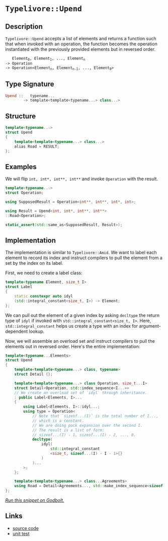 <!-- Copyright 2024 Feng Mofan
SPDX-License-Identifier: Apache-2.0 -->

# `Typelivore::Upend`

## Description

`Typelivore::Upend` accepts a list of elements and returns a function such that when invoked with an operation, the function becomes the operation instantiated with the previously provided elements but in reversed order.
<pre><code>   Element<sub>0</sub>, Element<sub>1</sub>, ..., Element<sub>n</sub>
-> Operation
-> Operation&lt;Element<sub>n</sub>, Element<sub>n-1</sub>, ..., Element<sub>0</sub>&gt;</code></pre>

## Type Signature

```Haskell
Upend ::   typename...
        -> template<template<typename...> class...>
```

## Structure

```C++
template<typename...>
struct Upend
{
    template<template<typename...> class...>
    alias Road = RESULT;
};
```

## Examples

We will flip `int, int*, int**, int**` and invoke `Operation` with the result.

```C++
template<typename...>
struct Operation;

using SupposedResult = Operation<int**, int**, int*, int>;

using Result = Upend<int, int*, int**, int**>
::Road<Operation>;

static_assert(std::same_as<SupposedResult, Result>);
```

## Implementation

The implementation is similar to `Typelivore::Amid`.
We want to label each element to record its index and instruct compilers to pull the element from a set by the index on its label.

First, we need to create a label class:

```C++
template<typename Element, size_t I>
struct Label
{ 
    static constexpr auto idyl
    (std::integral_constant<size_t, I>) -> Element;
};
```

We can pull out the element of a given index by asking `decltype` the return type of `idyl` if invoked with `std::integral_constant<size_t, I>`.
Here, `std::integral_constant` helps us create a type with an index for argument-dependent lookup.

Now, we will assemble an overload set and instruct compilers to pull the elements out in reversed order. Here's the entire implementation:

```C++
template<typename...Elements>
struct Upend
{
    template<template<typename...> class, typename>
    struct Detail {};

    template<template<typename...> class Operation, size_t...I>
    struct Detail<Operation, std::index_sequence<I...>>
    // We create an overload set of `idyl` through inheritance.
    : public Label<Elements, I>...
    {
        using Label<Elements, I>::idyl...;
        using type = Operation<
            // Note that `sizeof...(I)` is the total number of I...,
            // which is a constant.
            // We are doing pack expansion over the second I.
            // The result is a list of form:
            // sizeof...(I) - 1, sizeof...(I) - 2, ..., 0. 
            decltype(
                idyl(
                    std::integral_constant
                    <size_t, sizeof...(I) - I - 1>{}
                )
            )...
        >;
    };

    template<template<typename...> class...Agreements>
    using Road = Detail<Agreements..., std::make_index_sequence<sizeof...(Elements)>>::type;
};
```

[*Run this snippet on Godbolt.*](https://godbolt.org/#z:OYLghAFBqd5QCxAYwPYBMCmBRdBLAF1QCcAaPECAMzwBtMA7AQwFtMQByARg9KtQYEAysib0QXACx8BBAKoBnTAAUAHpwAMvAFYTStJg1DIApACYAQuYukl9ZATwDKjdAGFUtAK4sGIAKwAzKSuADJ4DJgAcj4ARpjEAQBspAAOqAqETgwe3r4BwemZjgLhkTEs8Yn%2BKXaYDtlCBEzEBLk%2BfkG2mPYlDE0tBGXRcQnJts2t7fldCpNDESOVYzUAlLaoXsTI7BzmgRHI3lgA1CaBbl6OtIQAnufYJhoAgvuHx5hnF8hz6FhUDyerxeBEwLFSBlB5zcBFuqUYrE%2B2HobEEpBOmQAXpgAPoEE4ASUBLzmxC8DhOoSY8VoQJMAHYLGcXidWRjmo5kCc0Aw5phVKliCcmFdUCc8OhbrSWWyIL8QCAIqDgMQxDieXNDARoVjcQR0UTAthVicALQPE7IsGMbWBKwvBkAEXO9uBz1B4MhmGhsPhzDYADog1bUQQFMTnqTyfi5H70HTGUC2ScPRCmFCLqmvT64QjA0GLUcmAoFOjfXnvUak2yoxTHZhmnQzon6c67XSZays%2BnKzCwWmMzDc/7MEGA4WDCWTgB5eGqvro3V4seGx6d9lkusNph0aGzhLp7KLgjoBURLCqHFKACOXkYO2hBLHgKr64A9G%2BTgB1T7IYiYHthQYE5UAANwSWhUCYdAMQbECqDOJINAlKUTCQlMEGITZgAQcUGAQBJCEMHZx3XEATlSLxYhuLkqRpaEQxtUtCQeZ91wZV1k2TLxMiMSlqR6BiUSYg0HjPSVaGfdt1243jgBTXMvkdGc50PARoWrLiuI/E4olQUEMPTRCNF1VAqDHCACVWNCNHFBQMM%2BIhmloE4GFGIUzMJMdSE0rS2R0gB3BA8GQXC8HsphuQETVBFI54/O0z8f2Ff8TnQVAInk1ImGQABrE5%2BWy3lshA8ChQIAjYJ5GCn18hKdIAFUq/8FC8Wh8XC4UThuOZ4JOfhiBYEA6r8nTTPMoNLJNU0Ti4Rc8GxMyLKss0TjMdFvJODQA2ZeKErZLAjnLCARv28UJJOmSzq4%2BVFUETAVTVDVmkEU7rtZHUFr1ebFomgMptWglVq4QEW2dK6zusiGuNWNi9q0l9OLZJ0XQ7eGU37bNM0xnscz9REpOwblJwUMdnhVTBrUEcNX3RnjMpOAAlKCYPOZT60bWkLnJ/8qbDTbbpYJhctxc9%2BSvTBb3vXtxosxjqesqsjQVctUYdVs1bdN8ACpdb1/W3yBHXdYa7AhAavXDZeY39YNtG3gYI4vFOaEeR2VIwwjIFu0HcsR0JoFa3xfd52yTWgXpvihC8VIikwdBGcwVr2qUlSDz6aElV19Es%2B1nPBDzvDbUeaS3Uj%2BTE%2BT/E2ZOWNXEztEi8L3P84IXWIwVZnoL3VSM6V11A45EKcWLJRWjlE8FQURER5ptxo9jjJ48rtr9SZpPV4eRXXQ4dZaE4fxeD8DgtFIVBODcaxrAxTZtk%2BfYeFIAhNF39ZcoCSQAw0SQuHpQINH8BoMwSQkhmAABxgP0JwSQvAhpcA0BoUgx9T7nw4LwBQIBEHPxPrvUgcBYAwEQCATYBBKL6goBANA4I6AJCiIiTgqgwFJFNEkSQJxgDIC5FIAMZheDx0ICQCUeh%2BCCBEGIdgUgZCCEUCodQODSC6DmgFVUqROA8D3gfI%2BL8z6cGnFcMhfVGHMNYewzhs1P5mBOBADw1D6BCgfqsXg2CtDrAgEgKhqQaFkAoR4rxIBgBSHWjQdqCQMEQFiNo2IEQWi3DUbwKJzBiC3GnLEbQ9RsGPyoaGacDBaCxPkVgWIXhgBuDELQDB3BeBYCFkYcQBS8D/gaOBCpp9%2BT1CuLsR%2BSoejaJuLEVUSSPBYG0QQYgeAhqVNIGVWIS96w1OADcIwL91hUAMMABQAA1PAmAAr7mPo/ERwhRDiEkYcmRahtGKP0IYYwV9LD6DwLEDBkB1ioA9tkCpppfhs1MJYawZgUFlTGVgZ5EB1h1AaM4CArhph%2BDmmERYFQqh6CKFkAQsKUUZDRQwYYSKxhzQhX0AYUxPAdD0ISxo8xcXuXJfMDFBKqWIppVwcFt8dgSA0RwQ%2BSDtGoJOEYlhbCOFcIsVY3AAj7FmECCypxyz1gEWgmMMFpB36SECAGAAnIEekkhv5mEkEhABSQNVQI4DA0gQ1pUBiSFwJIYCNVgNtf4H%2B/gtUpGQbwVB6DMFP2WXgwhbjiH6KuOQSgvi7F0LYJwFoLBQL0lNJFIsfEuAaoDFwL%2BfD8BEGBcI2QYiTnSDOUoC58jdDrWUUwVRlTOXco9TojgejSFXD6jGuNCbiY3Nmqm9NtlrGoFsQkM4UqzCON9Tg1x7j%2B2eLsaGyhU6/GtvjUmgJGr4F8DoKCYgYSInyISTEuJpA91JJSWkhwB6sk2hyXk7RhTimlNoOUg91Sbl1NPvgRpjhmnaLacgDpB7un73kX0gZtwhm7FPqM8ZB7pmzLBC%2BzKfrVlMHWVsnZeyD2HPzRIwtshzlyNPmW65SzflWHuX00Frz3nRU4F8k8Py7kWABZ6oFEok7wHBT0dJ2QXAMHcKS/I8LePUuWIkOaqK%2Bj0rSFivownkUEs45C/odL%2BNwu6L0SlgxZP4omIMSTmpWhadE6yrY7KWWmtrbyzgKVY3xsTQYZN3av5iqzSQId0rR3ONfqQBVWBEjKsA%2Bay1qbv70ldfSP%2Bkh9WsLmnWr1tgfWedcQGpAJCyGzvDbQ%2BhHAY0mJYAoUCXJQIpoDF6OYmaJVCLmph452GpHyGLfhnQIBggVqreo8zWj5GoMbQYzyOW2F5YKycIrqbSv4j7QOyVgRAgeb9YGjL3iw3zrsSAArsccQjZxGNkeg1WHrpCVuygO7T5HvyY/U7J70nnv7dk3J%2BS32YCKSUspFTH7PtqeBqpDSuNfvkT%2Bv9kyAO9MeSBsDIyxkTMfjBpQcz4NLPHXwNZmztm7L9BhvNNWJA4ekQ1y5zWiO3L%2BWRx5FGz5Ud5JwN88oSP/MBQkYFbGXlqa41CmFKm9AIvKMyqTxRsiSfE9kQz5KFNEuU3kVTFKBDEoWFzkTtLdPs4ZZpplcuzMKDZRImtnWUFWf6ycQbhXitjecxKtzMqx0uPlQBXzlBOWBZAGYVN03/CAJ/gg6b9I7U8q65wb1WC5UqpAJIfwmr/BgOARqyQGq/7aq4MEQDgRteet9xbrzgHeHe512g1Pqx1hlUyM4SQQA%3D%3D)

## Links

- [source code](../../../../conceptrodon/descend/typelivore/upend.hpp)
- [unit test](../../../../tests/unit/typelivore/upend.test.hpp)
